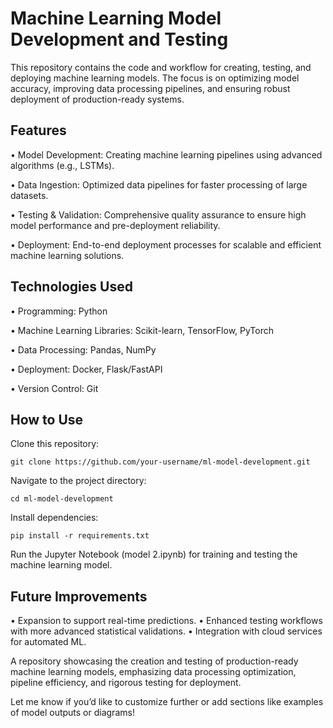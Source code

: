 # Machine Learning Model Development and Testing

This repository contains the code and workflow for creating, testing, and deploying machine learning models. The focus is on optimizing model accuracy, improving data processing pipelines, and ensuring robust deployment of production-ready systems.

## Features

• Model Development: Creating machine learning pipelines using advanced algorithms (e.g., LSTMs).

• Data Ingestion: Optimized data pipelines for faster processing of large datasets.

• Testing & Validation: Comprehensive quality assurance to ensure high model performance and pre-deployment reliability.

• Deployment: End-to-end deployment processes for scalable and efficient machine learning solutions.

## Technologies Used

• Programming: Python

• Machine Learning Libraries: Scikit-learn, TensorFlow, PyTorch

• Data Processing: Pandas, NumPy

• Deployment: Docker, Flask/FastAPI

• Version Control: Git

## How to Use

Clone this repository:

	git clone https://github.com/your-username/ml-model-development.git


Navigate to the project directory:

	cd ml-model-development


Install dependencies:

	pip install -r requirements.txt


Run the Jupyter Notebook (model 2.ipynb) for training and testing the machine learning model.

## Future Improvements

• Expansion to support real-time predictions.
• Enhanced testing workflows with more advanced statistical validations.
• Integration with cloud services for automated ML.

A repository showcasing the creation and testing of production-ready machine learning models, emphasizing data processing optimization, pipeline efficiency, and rigorous testing for deployment.

Let me know if you’d like to customize further or add sections like examples of model outputs or diagrams!
